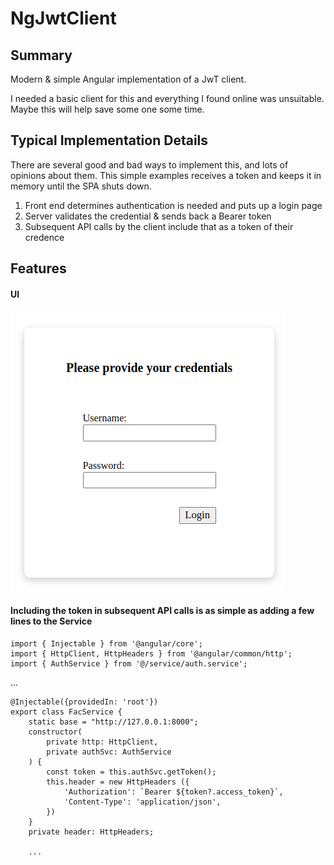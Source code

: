 # NgJwtClient


## Summary
Modern & simple Angular implementation of a JwT client.

I needed a basic client for this and everything I found online was unsuitable.  Maybe this will help save some one some time.

## Typical Implementation Details

There are several good and bad ways to implement this, and lots of opinions about them.  This simple examples receives a token and keeps it in memory until the SPA shuts down.

1. Front end determines authentication is needed and puts up a login page
2. Server validates the credential & sends back a Bearer token
3. Subsequent API calls by the client include that as a token of their credence

## Features

#### UI
![Example Image](/Selection_010.png)

#### Including the token in subsequent API calls is as simple as adding a few lines to the Service
```
import { Injectable } from '@angular/core';
import { HttpClient, HttpHeaders } from '@angular/common/http';
import { AuthService } from '@/service/auth.service';
```
...

```
@Injectable({providedIn: 'root'})
export class FacService {
    static base = "http://127.0.0.1:8000";
    constructor(
        private http: HttpClient,
        private authSvc: AuthService
    ) {
        const token = this.authSvc.getToken();
        this.header = new HttpHeaders ({
            'Authorization': `Bearer ${token?.access_token}`,
            'Content-Type': 'application/json',
        })
    }
    private header: HttpHeaders;

    ...

```
